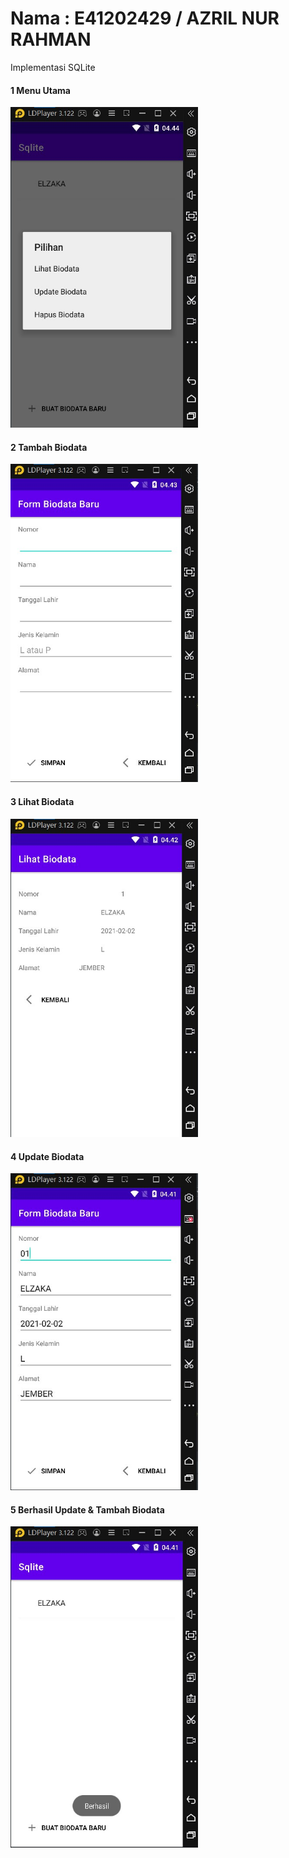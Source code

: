 # Nama : E41202429 / AZRIL NUR RAHMAN
Implementasi SQLite

<h4>1 Menu Utama</h4>
<img src="images/5.jpg" width="300">

<h4>2 Tambah Biodata </h4>
<img src="images/4.jpg" width="300">

<h4>3 Lihat Biodata </h4>
<img src="images/3.jpg" width="300">

<h4>4 Update Biodata </h4>
<img src="images/1.jpg" width="300">

<h4>5 Berhasil Update & Tambah Biodata </h4>
<img src="images/2.jpg" width="300">

